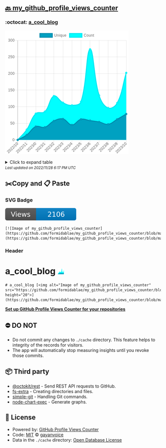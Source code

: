 ## [🔙 my_github_profile_views_counter](https://github.com/formidablae/my_github_profile_views_counter)

### :octocat: [a_cool_blog](https://github.com/formidablae/a_cool_blog)
![Image of my_github_profile_views_counter](https://github.com/formidablae/my_github_profile_views_counter/blob/master/graph/421021519/large/year.png)

<details>
	<summary>Click to expand table</summary>
	<h2>:calendar: Year Page Views Table</h2>
<table>
	<tr>
		<th>
			Last Updated
		</th>
		<th>
			Unique
		</th>
		<th>
			Count
		</th>
	</tr>
	<tr>
		<td>
			<code>2022/11/1</code>
		</td>
		<td>
			<code>78</code>
		</td>
		<td>
			<code>202</code>
		</td>
	</tr>
	<tr>
		<td>
			<code>2022/10/1</code>
		</td>
		<td>
			<code>62</code>
		</td>
		<td>
			<code>111</code>
		</td>
	</tr>
	<tr>
		<td>
			<code>2022/9/1</code>
		</td>
		<td>
			<code>47</code>
		</td>
		<td>
			<code>96</code>
		</td>
	</tr>
	<tr>
		<td>
			<code>2022/8/1</code>
		</td>
		<td>
			<code>54</code>
		</td>
		<td>
			<code>134</code>
		</td>
	</tr>
	<tr>
		<td>
			<code>2022/7/1</code>
		</td>
		<td>
			<code>58</code>
		</td>
		<td>
			<code>273</code>
		</td>
	</tr>
	<tr>
		<td>
			<code>2022/6/1</code>
		</td>
		<td>
			<code>62</code>
		</td>
		<td>
			<code>115</code>
		</td>
	</tr>
	<tr>
		<td>
			<code>2022/5/1</code>
		</td>
		<td>
			<code>45</code>
		</td>
		<td>
			<code>104</code>
		</td>
	</tr>
	<tr>
		<td>
			<code>2022/4/1</code>
		</td>
		<td>
			<code>63</code>
		</td>
		<td>
			<code>112</code>
		</td>
	</tr>
	<tr>
		<td>
			<code>2022/3/1</code>
		</td>
		<td>
			<code>57</code>
		</td>
		<td>
			<code>132</code>
		</td>
	</tr>
	<tr>
		<td>
			<code>2022/2/1</code>
		</td>
		<td>
			<code>38</code>
		</td>
		<td>
			<code>85</code>
		</td>
	</tr>
	<tr>
		<td>
			<code>2022/1/1</code>
		</td>
		<td>
			<code>40</code>
		</td>
		<td>
			<code>79</code>
		</td>
	</tr>
	<tr>
		<td>
			<code>2021/12/1</code>
		</td>
		<td>
			<code>15</code>
		</td>
		<td>
			<code>31</code>
		</td>
	</tr>
	<tr>
		<td>
			<code>2021/11/1</code>
		</td>
		<td>
			<code>0</code>
		</td>
		<td>
			<code>0</code>
		</td>
	</tr>
</table>

</details>
<small><i>Last updated on 2022/11/28 6:17 PM UTC</i></small>

## ✂️Copy and 📋 Paste
### SVG Badge
[![Image of my_github_profile_views_counter](https://github.com/formidablae/my_github_profile_views_counter/blob/master/svg/421021519/badge.svg)](https://github.com/formidablae/my_github_profile_views_counter/blob/master/readme/421021519/week.md)
```readme
[![Image of my_github_profile_views_counter](https://github.com/formidablae/my_github_profile_views_counter/blob/master/svg/421021519/badge.svg)](https://github.com/formidablae/my_github_profile_views_counter/blob/master/readme/421021519/week.md)
```
### Header
# a_cool_blog [<img alt="Image of my_github_profile_views_counter" src="https://github.com/formidablae/my_github_profile_views_counter/blob/master/graph/421021519/small/year.png" height="20">](https://github.com/formidablae/my_github_profile_views_counter/blob/master/readme/421021519/year.md)
```readme
# a_cool_blog [<img alt="Image of my_github_profile_views_counter" src="https://github.com/formidablae/my_github_profile_views_counter/blob/master/graph/421021519/small/year.png" height="20">](https://github.com/formidablae/my_github_profile_views_counter/blob/master/readme/421021519/year.md)
```
[**Set up GitHub Profile Views Counter for your repositories**](https://github.com/gayanvoice/github-profile-views-counter)
## ⛔ DO NOT
- Do not commit any changes to `./cache` directory. This feature helps to integrity of the records for visitors.
- The app will automatically stop measuring insights until you revoke those commits.
## 📦 Third party

- [@octokit/rest](https://www.npmjs.com/package/@octokit/rest) - Send REST API requests to GitHub.
- [fs-extra](https://www.npmjs.com/package/fs-extra) - Creating directories and files.
- [simple-git](https://www.npmjs.com/package/simple-git) - Handling Git commands.
- [node-chart-exec](https://www.npmjs.com/package/node-chart-exec) - Generate graphs.
## 📄 License
- Powered by: [GitHub Profile Views Counter](https://github.com/gayanvoice/github-profile-views-counter)
- Code: [MIT](./LICENSE) © [gayanvoice](https://github.com/gayanvoice/github-profile-views-counter)
- Data in the `./cache` directory: [Open Database License](https://opendatacommons.org/licenses/odbl/1-0/)
